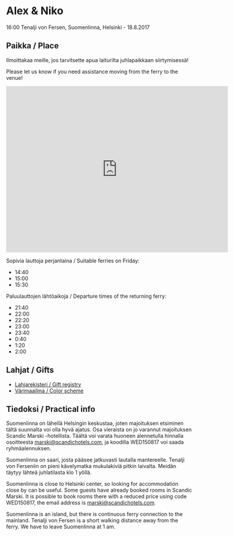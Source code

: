 # Alex & Niko

16:00 Tenalji von Fersen, Suomenlinna, Helsinki - 18.8.2017

## Paikka / Place

Ilmoittakaa meille, jos tarvitsette apua laiturilta juhlapaikkaan siirtymisessä!

Please let us know if you need assistance moving from the ferry to the venue!

<iframe src="https://www.google.com/maps/embed?pb=!1m28!1m12!1m3!1d15883.949570263141!2d24.95338844634074!3d60.15600550166482!2m3!1f0!2f0!3f0!3m2!1i1024!2i768!4f13.1!4m13!3e3!4m5!1s0x46920bcf117c4bb3%3A0xc5acf882c8111bd5!2sKauppatori%2C+Etel%C3%A4ranta%2C+00170+Helsinki!3m2!1d60.167665299999996!2d24.953677799999998!4m5!1s0x46920b8e4ebac75d%3A0x9e9f82ca46948ff2!2sTenalji+von+Fersen%2C+00190+Helsinki!3m2!1d60.1447887!2d24.9831418!5e0!3m2!1sfi!2sfi!4v1499506074318" width="600" height="450" frameborder="0" style="border:0" allowfullscreen></iframe>

Sopivia lauttoja perjantaina / Suitable ferries on Friday:

- 14:40
- 15:00
- 15:30

Paluulauttojen lähtöaikoja / Departure times of the returning ferry:

- 21:40
- 22:00
- 22:20
- 23:00
- 23:40
- 0:40
- 1:20
- 2:00

## Lahjat / Gifts

- [Lahjarekisteri / Gift registry](registry)
- [Värimaailma / Color scheme](./colors)

## Tiedoksi / Practical info

Suomenlinna on lähellä Helsingin keskustaa, joten majoituksen etsiminen tältä suunnalta voi olla hyvä ajatus. Osa vieraista on jo varannut majoituksen Scandic Marski -hotellista. Täältä voi varata huoneen alennetulla hinnalla osoitteesta marski@scandichotels.com, ja koodilla WED150817 voi saada ryhmäalennuksen.

Suomenlinna on saari, josta pääsee jatkuvasti lautalla mantereelle. Tenalji von Ferseniin on pieni kävelymatka mukulakiviä pitkin laivalta. Meidän täytyy lähteä juhlatilasta klo 1 yöllä.

Suomenlinna is close to Helsinki center, so looking for accommodation close by can be useful. Some guests have already booked rooms in Scandic Marski. It is possible to book rooms there with a reduced price using code WED150817, the email address is marski@scandichotels.com.

Suomenlinna is an island, but there is continuous ferry connection to the mainland. Tenalji von Fersen is a short walking distance away from the ferry. We have to leave Suomenlinna at 1 am. 

<!-- <img id="right-corner" src="figure/Nouveau_voyage_en_Espagne_Fleuron_T147404-9.png" alt="corner image">-->
